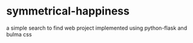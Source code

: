 # symmetrical-happiness
a simple search to find web project implemented using python-flask and bulma css
